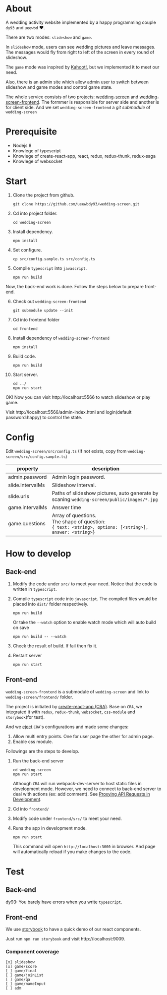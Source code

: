 # About

A wedding activity website implemented by a happy programming couple `dy93` and `ueewbd` ❤️.

There are two modes: `slideshow` and `game`.

In `slideshow` mode, users can see wedding pictures and leave messages.
The messages would fly from right to left of the screen in every round of slideshow.

The `game` mode was inspired by [Kahoot!](https://kahoot.com/welcomeback/), but we implemented it to meet our need.

Also, there is an admin site which allow admin user to switch between slideshow and game modes and control game state.

The whole service consists of two projects: [wedding-screen](https://github.com/ueewbdy93/wedding-screen) and [wedding-screen-frontend](https://github.com/ueewbdy93/wedding-screen-frontend). 
The formmer is responsible for server side and another is for client side.
And we set `wedding-screen-frontend` a *git submodule* of `wedding-screen`

# Prerequisite

- Nodejs 8
- Knowlege of typescript
- Knowlege of create-react-app, react, redux, redux-thunk, redux-saga
- Knowlege of websocket

# Start

1. Clone the project from github.

    ```
    git clone https://github.com/ueewbdy93/wedding-screen.git
    ```

2. Cd into project folder.

    ```
    cd wedding-screen
    ```

3. Install dependency.

    ```
    npm install
    ```

4. Set configure.

    ```
    cp src/config.sample.ts src/config.ts
    ```

5. Compile `typescript` into `javascript`.

    ```
    npm run build
    ```

Now, the back-end work is done.
Follow the steps below to prepare front-end.

6. Check out `wedding-screen-frontend`

    ```
    git submodule update --init
    ```

7. Cd into frontend folder

    ```
    cd frontend
    ```

8. Install dependency of `wedding-screen-frontend`

    ```
    npm install
    ```

9. Build code.

    ```
    npm run build
    ```

10. Start server.

    ```
    cd ../
    npm run start
    ```

OK! Now you can visit http://localhost:5566 to watch slideshow or play game.

Visit http://localhost:5566/admin-index.html and login(default password:happy) to control the state.

# Config

Edit `wedding-screen/src/config.ts`
(If not exists, copy from `wedding-screen/src/config.sample.ts`)

| property  | description  |
|---|---|
| admin.password | Admin login password. |
| slide.intervalMs | Slideshow interval.  |
| slide.urls | Paths of slideshow pictures, auto generate by scaning `wedding-screen/public/images/*.jpg` |
| game.intervalMs | Answer time |
| game.questions | Array of questions.<br/> The shape of question:<br/> `{ text: <string>, options: [<string>], answer: <string>}` |

# How to develop

## Back-end

1. Modify the code under `src/` to meet your need. Notice that the code is written in `typescript`.

2. Compile `typescript` code into `javascript`. The compiled files would be placed into `dist/` folder respectively.

    ```
    npm run build
    ```
    Or take the `--watch` option to enable watch mode which will auto build on save
    ```
    npm run build -- --watch
    ```

3. Check the result of build. If fail then fix it.

4. Restart server
    ```
    npm run start
    ```

## Front-end

`wedding-screen-frontend` is a submodule of `wedding-screen` and link to `wedding-screen/frontend/` folder.

The project is initiated by [create-react-app (CRA)](https://github.com/facebook/create-react-app).
Base on `CRA`, we integrated it with `redux`, `redux-thunk`, `websocket`, `css-module` and `storybook`(for test).

And we [eject](https://github.com/facebook/create-react-app/blob/master/packages/react-scripts/template/README.md#npm-run-eject) `CRA`'s configurations and made some changes:
1. Allow multi entry points. One for user page the other for admin page.
2. Enable css module.

Followings are the steps to develop.

1. Run the back-end server
    ```
    cd wedding-screen
    npm run start
    ```
    Although `CRA` will run webpack-dev-server to host static files in development mode. However, we need to connect to back-end server to deal with actions (ex: add comment).
    See [Proxying API Requests in Development](https://github.com/facebook/create-react-app/blob/master/packages/react-scripts/template/README.md#proxying-api-requests-in-development).
2. Cd into `frontend/`
3. Modify code under `frontend/src/` to meet your need.
4. Runs the app in development mode.

    ```
    npm run start
    ```
    This command will open `http://localhost:3000` in browser.
    And page will automatically reload if you make changes to the code.

# Test

## Back-end

dy93: You barely have errors when you write `typescript`.

## Front-end

We use [storybook](https://storybook.js.org/basics/guide-react/) to have a quick demo of our react components.

Just run `npm run storybook` and visit http://localhost:9009.

### Component coverage

```
[x] slideshow
[x] game/score
[ ] game/final
[ ] game/joinList
[ ] game/qa
[ ] game/nameInput
[ ] adm
```
